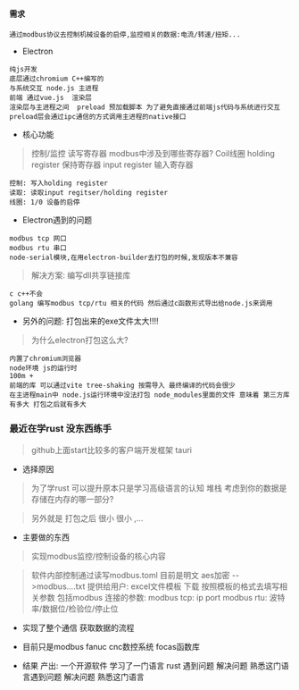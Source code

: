 #### 需求
```
通过modbus协议去控制机械设备的启停,监控相关的数据:电流/转速/扭矩...
```

- Electron
```
纯js开发
底层通过chromium C++编写的
与系统交互 node.js 主进程
前端 通过vue.js  渲染层
渲染层与主进程之间  preload 预加载脚本 为了避免直接通过前端js代码与系统进行交互
preload层会通过ipc通信的方式调用主进程的native接口
```

- 核心功能
> 控制/监控
> 读写寄存器 modbus中涉及到哪些寄存器? Coil线圈 holding register 保持寄存器
> input register 输入寄存器
```
控制: 写入holding register
读取: 读取input regitser/holding register
线圈: 1/0 设备的启停
```

- Electron遇到的问题
```
modbus tcp 网口
modbus rtu 串口
node-serial模块,在用electron-builder去打包的时候,发现版本不兼容
```
>解决方案: 编写dll共享链接库
```
c c++不会
golang 编写modbus tcp/rtu 相关的代码 然后通过c函数形式导出给node.js来调用
```

- 另外的问题: 打包出来的exe文件太大!!!!
> 为什么electron打包这么大?
```
内置了chromium浏览器
node环境 js的运行时
100m +
前端的库 可以通过vite tree-shaking 按需导入 最终编译的代码会很少
在主进程main中 node.js运行环境中没法打包 node_modules里面的文件 意味着 第三方库
有多大 打包之后就有多大
```

### 最近在学rust    没东西练手
> github上面start比较多的客户端开发框架 tauri 
- 选择原因
> 为了学rust 可以提升原本只是学习高级语言的认知 堆栈
> 考虑到你的数据是存储在内存的哪一部分?

> 另外就是 打包之后 很小 很小    ,...

- 主要做的东西
> 实现modbus监控/控制设备的核心内容

> 软件内部控制通过读写modbus.toml  目前是明文 aes加密 -->modbus....txt
> 提供给用户: excel文件模板 下载 按照模板的格式去填写相关参数 包括modbus
> 连接的参数: modbus tcp: ip port modbus rtu: 波特率/数据位/检验位/停止位

- 实现了整个通信 获取数据的流程


- 目前只是modbus  fanuc cnc数控系统 focas函数库

- 结果 产出: 一个开源软件 学习了一门语言 rust 遇到问题 解决问题
  熟悉这门语言遇到问题 解决问题 熟悉这门语言





























